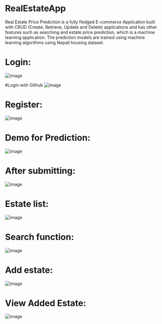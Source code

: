 # RealEstateApp

Real Estate Price Prediction is a fully fledged E-commerce Application built with CRUD
(Create, Retrieve, Update and Delete) applications and has other features such as searching
and estate price prediction, which is a machine learning application. The prediction models are
trained using machine learning algorithms using Nepali housing dataset.

# Login:
![image](https://user-images.githubusercontent.com/84966248/210616299-70a49085-3228-476e-a1d8-5556437113ee.png)

#Login with Github
![image](https://user-images.githubusercontent.com/84966248/210616006-f173e7aa-f700-4382-bb8b-a7094f064992.png)

# Register:
![image](https://user-images.githubusercontent.com/84966248/210415879-54b8301e-6a1d-4b6f-98b5-cc9fd1ce4c77.png)

# Demo for Prediction:
![image](https://user-images.githubusercontent.com/84966248/205440624-f4e3772d-c822-4d9b-83fd-d932c4fa672c.png)

# After submitting:
![image](https://user-images.githubusercontent.com/84966248/205440690-33db94cb-0e4a-4d88-bf31-dbd2e961a2db.png)

# Estate list:
![image](https://user-images.githubusercontent.com/84966248/205440726-94882b47-3bfa-48ae-b90e-ea8eb17a3ffe.png)

# Search function:
![image](https://user-images.githubusercontent.com/84966248/205440749-6e1f395a-67c2-419e-8214-7f61655c206e.png)

# Add estate:
![image](https://user-images.githubusercontent.com/84966248/205440783-878ac2c2-e390-4b31-a7c9-f02e1a07dcff.png)

# View Added Estate:
![image](https://user-images.githubusercontent.com/84966248/205440818-45e8e9e6-6b88-4f72-994b-ad12818dd197.png)
